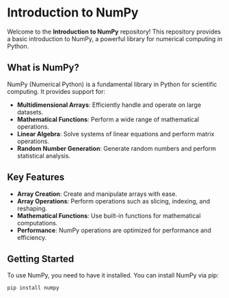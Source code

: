 # Introduction to NumPy

Welcome to the **Introduction to NumPy** repository! This repository provides a basic introduction to NumPy, a powerful library for numerical computing in Python.

## What is NumPy?

NumPy (Numerical Python) is a fundamental library in Python for scientific computing. It provides support for:

- **Multidimensional Arrays**: Efficiently handle and operate on large datasets.
- **Mathematical Functions**: Perform a wide range of mathematical operations.
- **Linear Algebra**: Solve systems of linear equations and perform matrix operations.
- **Random Number Generation**: Generate random numbers and perform statistical analysis.

## Key Features

- **Array Creation**: Create and manipulate arrays with ease.
- **Array Operations**: Perform operations such as slicing, indexing, and reshaping.
- **Mathematical Functions**: Use built-in functions for mathematical computations.
- **Performance**: NumPy operations are optimized for performance and efficiency.

## Getting Started

To use NumPy, you need to have it installed. You can install NumPy via pip: 

```bash
pip install numpy
